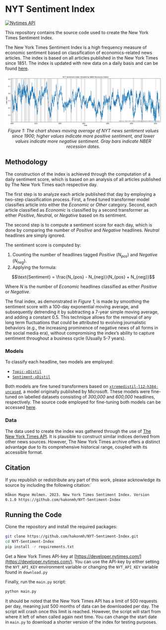# NYT Sentiment Index

[![Nytimes API](https://developer.nytimes.com/files/poweredby_nytimes_150a.png?v=1583354208339)](https://developer.nytimes.com)

This repository contains the source code used to create the New York Times Sentiment Index.

The New York Times Sentiment Index is a high frequency measure of economic sentiment based
on classification of economics-related news articles. The index is based on all articles
published in the New York Times since 1851. The index is updated with new data on a daily basis
and can be found [here](https://www.hakholm.com/nyt-sentiment-index).

<p align="center">
  <img src="nyt-index.png" alt="The New York Sentiment Index - Historical overview (1900-2023)">
  <br>
  <em>Figure 1: The chart shows moving average of NYT news sentiment values since 1900; higher
  values indicate more positive sentiment, and lower values indicate more negative sentiment.
  Gray bars indicate NBER recession dates.</em>
</p>

## Methodology

The construction of the index is achieved through the computation of a daily sentiment score,
which is based on an analysis of all articles published by The New York Times each respective day.

The first step is to analyze each article published that day by employing a two-step classification
process. First, a fined tuned transformer model classifies article into either the *Economic* or *Other*
category. Second, each article classified as *Economic* is classified by a second transformer
as either *Positive*, *Neutral*, or *Negative* based on its sentiment.

The second step is to compute a sentiment score for each day, which is done by comparing the number
of *Positive* and *Negative* headlines. *Neutral* headlines are simply ignored.

The sentiment score is computed by:

1. Counting the number of headlines tagged *Positive* ($N_{pos}$)
and *Negative* ($N_{neg}$).
2. Applying the formula:

```math
\text{Sentiment} = \frac{N_{pos} - N_{neg}}{N_{pos} + N_{neg}}
```

Where $N$ is the number of *Economic* headlines classified as either *Positive* or *Negative*.

The final index, as demonstrated in *Figure 1*, is made by smoothing the sentiment score with
a 100-day exponential moving average, and subsequently detrending it by subtracting a 7-year
simple moving average, and adding a constant $0.5$. This technique allows for the removal of any long
term fluctuations that could be attributed to evolving journalistic behaviors (e.g., the increasing
prominence of negative news of all forms in the social media era), without compromising the
index’s ability to capture sentiment throughout a business cycle (Usually 5-7 years).


### Models

To classify each headline, two models are employed:

- [`Topic-xDistil`](https://huggingface.co/hakonmh/topic-xdistil-uncased)
- [`Sentiment-xDistil`](https://huggingface.co/hakonmh/sentiment-xdistil-uncased)

Both models are fine tuned transformers based on
[`xtremedistil-l12-h384-uncased`](https://huggingface.co/microsoft/xtremedistil-l12-h384-uncased),
a model originally published by Microsoft. These models were fine-tuned on labelled
datasets consisting of *300,000* and *600,000* headlines, respectively. The source code employed for
fine-tuning both models can be accessed [here](https://github.com/hakonmh/distilnews).

### Data

The data used to create the index was gathered through the use of
[The New York Times API](https://developer.nytimes.com/).
It is plausible to construct similar indices derived from other news sources. However, The New York
Times archive offers a distinct advantage due to its comprehensive historical range, coupled with its
accessible format.

## Citation

If you republish or redistribute any part of this work, please acknowledge its source by including
the following citation:`

```text
Håkon Magne Holmen. 2023. New York Times Sentiment Index. Version 0.1.0 https://github.com/hakonmh/NYT-Sentiment-Index
```

## Running the Code

Clone the repository and install the required packages:

```bash
git clone https://github.com/hakonmh/NYT-Sentiment-Index.git
cd NYT-Sentiment-Index
pip install -r requirements.txt
```

Get a New York Times API-key at [https://developer.nytimes.com/](https://developer.nytimes.com/).
You can use the API-key by either setting the `NYT_API_KEY` environment variable or changing the
`NYT_API_KEY` variable found in `download.py`

Finally, run the `main.py` script:

```bash
python main.py
```

It should be noted that the New York Times API has a limit of 500 requests per day, meaning just
500 months of data can be downloaded per day. The script will crash once this limit is reached.
However, the script will start from where it left of when called again next time. You can change
the start date in `main.py` to download a shorter version of the index for testing purposes.

